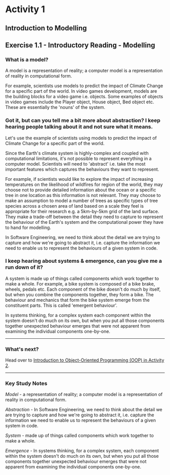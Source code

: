 # Activity 1
## Introduction to Modelling

## Exercise 1.1 - Introductory Reading - Modelling

### What is a model?

A model is a representation of reality; a computer model is a representation of reality in computational form. 

For example, scientists use models to predict the impact of Climate Change for a specific part of the world. In video games development, models are the building blocks for a video game i.e. objects. Some examples of objects in video games include the Player object, House object, Bed object etc. These are essentially the 'nouns' of the system.

### Got it, but can you tell me a bit more about abstraction? I keep hearing people talking about it and not sure what it means.

Let's use the example of scientists using models to predict the impact of Climate Change for a specific part of the world.

Since the Earth's climate system is highly-complex and coupled with computational limitations, it's not possible to represent everything in a computer model. Scientists will need to 'abstract' i.e. take the most important features which captures the behaviours they want to represent.

For example, if scientists would like to explore the impact of increasing temperatures on the likelihood of wildfires for region of the world, they may choose not to provide detailed information about the ocean or a specific tree in one location as this information is not relevant. They may choose to make an assumption to model a number of trees as specific types of tree species across a chosen area of land based on a scale they feel is appropriate for their research e.g. a 5km-by-5km grid of the land surface. They make a trade-off between the detail they need to capture to represent the behaviour of the Earth's system and the computational power they have to hand for modelling.

In Software Engineering, we need to think about the detail we are trying to capture and how we're going to abstract it, i.e. capture the information we need to enable us to represent the behaviours of a given system in code.

### I keep hearing about systems & emergence, can you give me a run down of it?

A system is made up of things called components which work together to make a whole. For example, a bike system is composed of a bike brake, wheels, pedals etc. Each component of the bike doesn't do much by itself, but when you combine the components together, they form a bike. The behaviour and mechanics that form the bike system emerge from the constituent parts. This is called 'emergent behaviour'.

In systems thinking, for a complex system each component within the system doesn't do much on its own, but when you put all those components together unexpected behaviour emerges that were not apparent from examining the individual components one-by-one.

---

### What's next?

Head over to [Introduction to Object-Oriented Programming (OOP) in Activity 2](./activity_2.md).

---

### Key Study Notes

*Model* - a representation of reality; a computer model is a representation of reality in computational form.

*Abstraction* - In Software Engineering, we need to think about the detail we are trying to capture and how we're going to abstract it, i.e. capture the information we need to enable us to represent the behaviours of a given system in code.

*System* - made up of things called components which work together to make a whole.

*Emergence* - In systems thinking, for a complex system, each component within the system doesn't do much on its own, but when you put all those components together unexpected behaviour emerges that were not apparent from examining the individual components one-by-one.